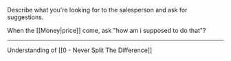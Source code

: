 Describe what you're looking for to the salesperson and ask for suggestions.

When the [[Money|price]] come, ask "how am i supposed to do that"?

---

Understanding of [[0 - Never Split The Difference]]
